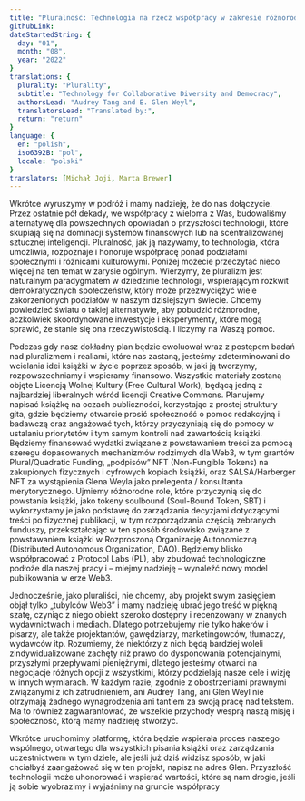 ```yaml
---
title: "Pluralność: Technologia na rzecz współpracy w zakresie różnorodności i demokracji"
githubLink: 
dateStartedString: {
  day: "01",
  month: "08",
  year: "2022"
}
translations: {
  plurality: "Plurality",
  subtitle: "Technology for Collaborative Diversity and Democracy",
  authorsLead: "Audrey Tang and E. Glen Weyl",
  translatorsLead: "Translated by:",
  return: "return"
}
language: {
  en: "polish",
  iso6392B: "pol",
  locale: "polski"
}
translators: [Michał Joji, Marta Brewer]
---
```


Wkrótce wyruszymy w podróż i mamy nadzieję, że do nas dołączycie. Przez ostatnie pół dekady, we współpracy z wieloma z Was, budowaliśmy alternatywę dla powszechnych opowiadań o przyszłości technologii, które skupiają się na dominacji systemów finansowych lub na scentralizowanej sztucznej inteligencji. Pluralność, jak ją nazywamy, to technologia, która umożliwia, rozpoznaje i honoruje współpracę ponad podziałami społecznymi i różnicami kulturowymi. Poniżej możecie przeczytać nieco więcej na ten temat w zarysie ogólnym. Wierzymy, że pluralizm jest naturalnym paradygmatem w dziedzinie technologii, wspierającym rozkwit demokratycznych społeczeństw, który może przezwyciężyć wiele zakorzenionych podziałów w naszym dzisiejszym świecie. Chcemy powiedzieć światu o takiej alternatywie, aby pobudzić różnorodne, aczkolwiek skoordynowane inwestycje i eksperymenty, które mogą sprawić, że stanie się ona rzeczywistością. I liczymy na Waszą pomoc.

Podczas gdy nasz dokładny plan będzie ewoluował wraz z postępem badań nad pluralizmem i realiami, które nas zastaną, jesteśmy zdeterminowani do wcielania idei książki w życie poprzez sposób, w jaki ją tworzymy, rozpowszechniamy i wspieramy finansowo. Wszystkie materiały zostaną objęte Licencją Wolnej Kultury (Free Cultural Work), będącą jedną z najbardziej liberalnych wśród licencji Creative Commons. Planujemy napisać książkę na oczach publiczności, korzystając z prostej struktury gita, gdzie będziemy otwarcie prosić społeczność o pomoc redakcyjną i badawczą oraz angażować tych, którzy przyczyniają się do pomocy w ustalaniu priorytetów i tym samym kontroli nad zawartością książki. Będziemy finansować wydatki związane z powstawaniem treści za pomocą szeregu dopasowanych mechanizmów rodzimych dla Web3, w tym grantów Plural/Quadratic Funding, „podpisów” NFT (Non-Fungible Tokens) na zakupionych fizycznych i cyfrowych kopiach książki, oraz SALSA/Harberger NFT za wystąpienia Glena Weyla jako prelegenta / konsultanta merytorycznego. Ujmiemy różnorodne role, które przyczynią się do powstania książki, jako tokeny soulbound (Soul-Bound Token, SBT) i wykorzystamy je jako podstawę do zarządzania decyzjami dotyczącymi treści po fizycznej publikacji, w tym rozporządzania częścią zebranych funduszy, przekształcając w ten sposób środowisko związane z powstawaniem książki w Rozproszoną Organizację Autonomiczną (Distributed Autonomous Organization, DAO). Będziemy blisko współpracować z Protocol Labs (PL), aby zbudować technologiczne podłoże dla naszej pracy i – miejmy nadzieję – wynaleźć nowy model publikowania w erze Web3.

Jednocześnie, jako pluraliści, nie chcemy, aby projekt swym zasięgiem objął tylko „tubylców Web3” i mamy nadzieję ubrać jego treść w piękną szatę, czyniąc z niego obiekt szeroko dostępny i recenzowany w znanych wydawnictwach i mediach. Dlatego potrzebujemy nie tylko hakerów i pisarzy, ale także projektantów, gawędziarzy, marketingowców, tłumaczy, wydawców itp. Rozumiemy, że niektórzy z nich będą bardziej woleli zindywidualizowane zachęty niż prawo do dysponowania potencjalnymi, przyszłymi przepływami pieniężnymi, dlatego jesteśmy otwarci na negocjacje różnych opcji z wszystkimi, którzy podzielają nasze cele i wizję w innych wymiarach. W każdym razie, zgodnie z obostrzeniami prawnymi związanymi z ich zatrudnieniem, ani Audrey Tang, ani Glen Weyl nie otrzymają żadnego wynagrodzenia ani tantiem za swoją pracę nad tekstem. Ma to również zagwarantować, że wszelkie przychody wesprą naszą misję i społeczność, którą mamy nadzieję stworzyć.

Wkrótce uruchomimy platformę, która będzie wspierała proces naszego wspólnego, otwartego dla wszystkich pisania książki oraz zarządzania uczestnictwem w tym dziele, ale jeśli już dziś widzisz sposób, w jaki chciałbyś zaangażować się w ten projekt, napisz na adres Glen. Przyszłość technologii może uhonorować i wspierać wartości, które są nam drogie, jeśli ją sobie wyobrazimy i wyjaśnimy na gruncie współpracy